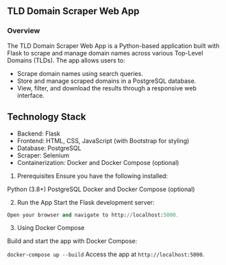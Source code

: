 ## TLD Domain Scraper Web App
### Overview

The TLD Domain Scraper Web App is a Python-based application built with Flask to scrape and manage domain names across various Top-Level Domains (TLDs). The app allows users to:

* Scrape domain names using search queries.
* Store and manage scraped domains in a PostgreSQL database.
* View, filter, and download the results through a responsive web interface.

## Technology Stack
* Backend: Flask
* Frontend: HTML, CSS, JavaScript (with Bootstrap for styling)
* Database: PostgreSQL
* Scraper: Selenium
* Containerization: Docker and Docker Compose (optional)

1. Prerequisites
Ensure you have the following installed:

Python (3.8+)
PostgreSQL
Docker and Docker Compose (optional)


2. Run the App
Start the Flask development server:


```python run.py
Open your browser and navigate to http://localhost:5000.
```

3. Using Docker Compose

Build and start the app with Docker Compose:

```docker-compose up --build```
Access the app at ```http://localhost:5000```.

